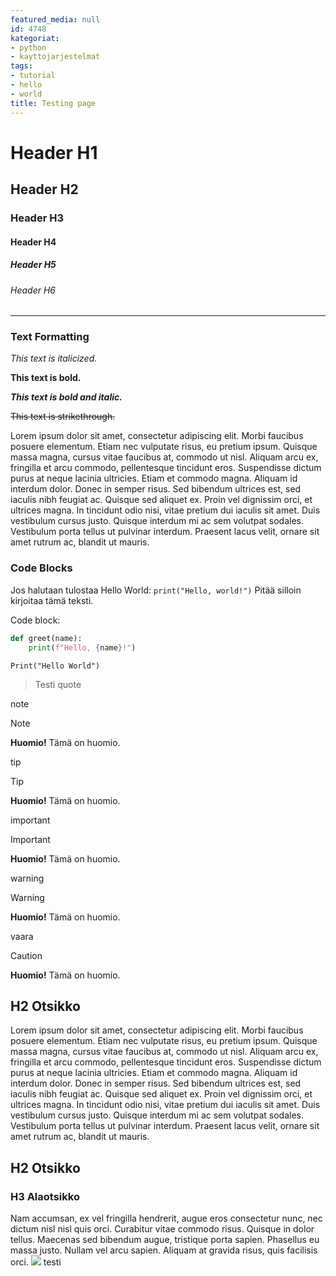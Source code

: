 ```yaml
---
featured_media: null
id: 4748
kategoriat:
- python
- kayttojarjestelmat
tags:
- tutorial
- hello
- world
title: Testing page
---
```


# Header H1

## Header H2

### Header H3

#### Header H4

##### Header H5

###### Header H6

---

### Text Formatting

*This text is italicized.*

**This text is bold.**

***This text is bold and italic.***

~~This text is strikethrough.~~

Lorem ipsum dolor sit amet, consectetur adipiscing elit. Morbi faucibus posuere elementum. Etiam nec vulputate risus, eu pretium ipsum. Quisque massa magna, cursus vitae faucibus at, commodo ut nisl. Aliquam arcu ex, fringilla et arcu commodo, pellentesque tincidunt eros. Suspendisse dictum purus at neque lacinia ultricies. Etiam et commodo magna. Aliquam id interdum dolor. Donec in semper risus. Sed bibendum ultrices est, sed iaculis nibh feugiat ac. Quisque sed aliquet ex. Proin vel dignissim orci, et ultrices magna. In tincidunt odio nisi, vitae pretium dui iaculis sit amet. Duis vestibulum cursus justo. Quisque interdum mi ac sem volutpat sodales. Vestibulum porta tellus ut pulvinar interdum. Praesent lacus velit, ornare sit amet rutrum ac, blandit ut mauris.

### Code Blocks

Jos halutaan tulostaa Hello World: `print("Hello, world!")` Pitää silloin kirjoitaa tämä teksti.

Code block:

```python
def greet(name):
    print(f"Hello, {name}!")

```

```
Print("Hello World")
```

> Testi quote

note
> [!NOTE]
> **Huomio!** Tämä on huomio.


tip
> [!TIP]
> **Huomio!** Tämä on huomio.


important
> [!IMPORTANT]
> **Huomio!** Tämä on huomio.


warning
> [!WARNING]
> **Huomio!** Tämä on huomio.

vaara
> [!CAUTION]
> **Huomio!** Tämä on huomio.

## H2 Otsikko

Lorem ipsum dolor sit amet, consectetur adipiscing elit. Morbi faucibus posuere elementum. Etiam nec vulputate risus, eu pretium ipsum. Quisque massa magna, cursus vitae faucibus at, commodo ut nisl. Aliquam arcu ex, fringilla et arcu commodo, pellentesque tincidunt eros. Suspendisse dictum purus at neque lacinia ultricies. Etiam et commodo magna. Aliquam id interdum dolor. Donec in semper risus. Sed bibendum ultrices est, sed iaculis nibh feugiat ac. Quisque sed aliquet ex. Proin vel dignissim orci, et ultrices magna. In tincidunt odio nisi, vitae pretium dui iaculis sit amet. Duis vestibulum cursus justo. Quisque interdum mi ac sem volutpat sodales. Vestibulum porta tellus ut pulvinar interdum. Praesent lacus velit, ornare sit amet rutrum ac, blandit ut mauris.

## H2 Otsikko
### H3 Alaotsikko

Nam accumsan, ex vel fringilla hendrerit, augue eros consectetur nunc, nec dictum nisl nisl quis orci. Curabitur vitae commodo risus. Quisque in dolor tellus. Maecenas sed bibendum augue, tristique porta sapien. Phasellus eu massa justo. Nullam vel arcu sapien. Aliquam at gravida risus, quis facilisis orci.
![](Pasted%20image%2020250413212328.png)
testi